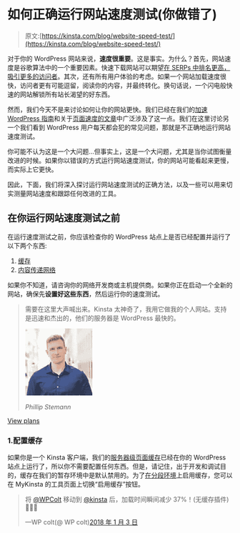# 如何正确运行网站速度测试(你做错了)

> 原文:[https://kinsta.com/blog/website-speed-test/](https://kinsta.com/blog/website-speed-test/)

对于你的 WordPress 网站来说，**速度很重要**。这是事实。为什么？首先，网站速度是谷歌算法中的一个重要因素。快速下载网站可以期望[在 SERPs 中排名更高，吸引更多的访问者](https://kinsta.com/blog/what-does-seo-stand-for/)。其次，还有所有用户体验的考虑。如果一个网站加载速度很快，访问者更有可能逗留，阅读你的内容，并最终转化。换句话说，一个闪电般快速的网站解锁所有站长渴望的好东西。

然而，我们今天不是来讨论如何让你的网站更快。我们已经在我们的[加速 WordPress 指南](https://kinsta.com/learn/speed-up-wordpress/)和关于[页面速度的文章](https://kinsta.com/learn/page-speed/)中广泛涉及了这一点。我们在这里讨论另一个我们看到 WordPress 用户每天都会犯的常见问题，那就是不正确地运行网站速度测试。

你可能不认为这是一个大问题…但事实上，这是一个大问题，尤其是当你试图衡量改进的时候。如果你以错误的方式运行网站速度测试，你的网站可能看起来更慢，而实际上它更快。

因此，下面，我们将深入探讨运行网站速度测试的正确方法，以及一些可以用来切实测量网站速度和跟踪任何改进的工具。

## 在你运行网站速度测试之前

在运行速度测试之前，你应该检查你的 WordPress 站点上是否已经配置并运行了以下两个东西:

1.  [缓存](#caching)
2.  [内容传递网络](#cdn)

如果你不知道，请咨询你的网络开发商或主机提供商。如果你正在启动一个全新的网站，确保先**设置好这些东西**，然后运行你的速度测试。





> 需要在这里大声喊出来。Kinsta 太神奇了，我用它做我的个人网站。支持是迅速和杰出的，他们的服务器是 WordPress 最快的。
> 
> <footer class="wp-block-kinsta-client-quote__footer">
> 
> ![A picture of Phillip Stemann looking into the camera wearing a blue button down shirt](img/12b77bdcd297e9bf069df2f3413ad833.png)
> 
> <cite class="wp-block-kinsta-client-quote__cite">Phillip Stemann</cite></footer>

[View plans](https://kinsta.com/plans/)

### 1.配置缓存

如果你是一个 Kinsta 客户端，我们的[服务器级页面缓存](https://kinsta.com/blog/wordpress-cache/)已经在你的 WordPress 站点上运行了，所以你不需要配置任何东西。但是，请记住，出于开发和调试目的，缓存在我们的暂存环境中是默认禁用的。为了[在分段环境](https://kinsta.com/help/staging-environment/#1-page-cache-settings-for-staging-sites)上启用缓存，您可以在 MyKinsta 的工具页面上切换“启用缓存”按钮。

> 将 [@WPColt](https://twitter.com/WPColt?ref_src=twsrc%5Etfw) 移动到 [@kinsta](https://twitter.com/kinsta?ref_src=twsrc%5Etfw) 后，加载时间瞬间减少 37%！(无缓存插件)🚀🚀🚀
> 
> —WP colt(@ WP colt)[2018 年 1 月 3 日](https://twitter.com/WPColt/status/948585957757988865?ref_src=twsrc%5Etfw)